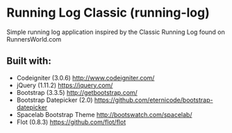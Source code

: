 # Running Log Classic (running-log)
Simple running log application inspired by the Classic Running Log found on RunnersWorld.com

## Built with:
- Codeigniter (3.0.6) http://www.codeigniter.com/
- jQuery (1.11.2) https://jquery.com/
- Bootstrap (3.3.5) http://getbootstrap.com/
- Bootstrap Datepicker (2.0) https://github.com/eternicode/bootstrap-datepicker
- Spacelab Bootstrap Theme http://bootswatch.com/spacelab/
- Flot (0.8.3) https://github.com/flot/flot